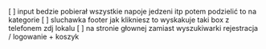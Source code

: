 [ ] input bedzie pobierał wszystkie napoje jedzeni itp potem podzielić to na
kategorie [ ] sluchawka footer jak klikniesz to wyskakuje taki box z telefonem
zdj lokalu [ ] na stronie głownej zamiast wyszukiwarki rejestracja / logowanie +
koszyk
